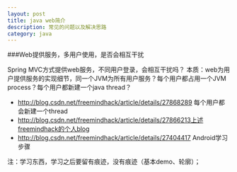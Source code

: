 ```yaml
---
layout: post
title: java web简介
description: 常见的问题以及解决思路
category: java
---
```




###Web提供服务，多用户使用，是否会相互干扰

Spring MVC方式提供web服务，不同用户登录，会相互干扰吗？
本质：web为用户提供服务的实现细节，同一个JVM为所有用户服务？每个用户都占用一个JVM process？每个用户都新建一个java thread？

* http://blog.csdn.net/freemindhack/article/details/27868289 每个用户都会新建一个thread
* http://blog.csdn.net/freemindhack/article/details/27866213上述freemindhack的个人blog
* http://blog.csdn.net/freemindhack/article/details/27404417 Android学习步骤

注：学习东西，学习之后要留有痕迹，没有痕迹（基本demo、轮廓）；
















[NingG]:    http://ningg.github.com  "NingG"












